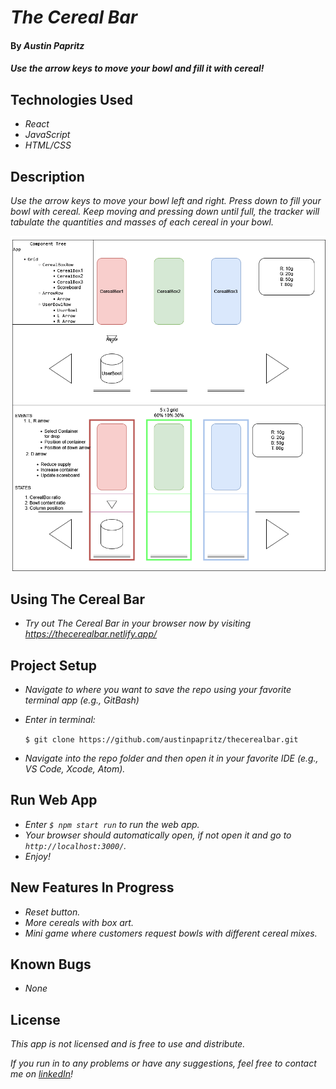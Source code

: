 # _The Cereal Bar_

#### By _Austin Papritz_

#### _Use the arrow keys to move your bowl and fill it with cereal!_

## Technologies Used

* _React_
* _JavaScript_
* _HTML/CSS_

## Description

_Use the arrow keys to move your bowl left and right. Press down to fill your bowl with cereal. Keep moving and pressing down until full, the tracker will tabulate the quantities and masses of each cereal in your bowl._

![Component tree for the project](./assets/CerealBar-Component-Tree.png)

## Using The Cereal Bar

* _Try out The Cereal Bar in your browser now by visiting https://thecerealbar.netlify.app/_

## Project Setup

* _Navigate to where you want to save the repo using your favorite terminal app (e.g., GitBash)_
* _Enter in terminal:_ 

    ```$ git clone https://github.com/austinpapritz/thecerealbar.git```
* _Navigate into the repo folder and then open it in your favorite IDE (e.g., VS Code, Xcode, Atom)._

## Run Web App

* _Enter `$ npm start run` to run the web app._
* _Your browser should automatically open, if not open it and go to `http://localhost:3000/`._
* _Enjoy!_

## New Features In Progress

* _Reset button._
* _More cereals with box art._
* _Mini game where customers request bowls with different cereal mixes._

## Known Bugs

* _None_

## License

_This app is not licensed and is free to use and distribute._

_If you run in to any problems or have any suggestions, feel free to contact me on [linkedIn](https://www.linkedin.com/in/austin-papritz)!_